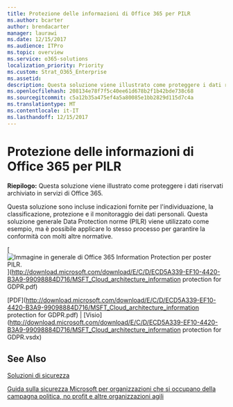 ```yaml
---
title: Protezione delle informazioni di Office 365 per PILR
ms.author: bcarter
author: brendacarter
manager: laurawi
ms.date: 12/15/2017
ms.audience: ITPro
ms.topic: overview
ms.service: o365-solutions
localization_priority: Priority
ms.custom: Strat_O365_Enterprise
ms.assetid: 
description: Questa soluzione viene illustrato come proteggere i dati riservati archiviato in servizi di Office 365.
ms.openlocfilehash: 208134e78f7f5c40ee61d678b2f1b42bde738c68
ms.sourcegitcommit: c5a12b35a475ef4a5a80085e1bb2829d115d7c4a
ms.translationtype: MT
ms.contentlocale: it-IT
ms.lasthandoff: 12/15/2017
---
```

# <a name="office-365-information-protection-for-gdpr"></a>Protezione delle informazioni di Office 365 per PILR

 **Riepilogo:** Questa soluzione viene illustrato come proteggere i dati riservati archiviato in servizi di Office 365.
  
Questa soluzione sono incluse indicazioni fornite per l'individuazione, la classificazione, protezione e il monitoraggio dei dati personali. Questa soluzione generale Data Protection norme (PILR) viene utilizzato come esempio, ma è possibile applicare lo stesso processo per garantire la conformità con molti altre normative.

[![Immagine in generale di Office 365 Information Protection per poster PILR.](images/InfoProtectGDPR_Poster/o365infoprotectforgdpr_thumb.png)](http://download.microsoft.com/download/E/C/D/ECD5A339-EF10-4420-B3A9-99098884D716/MSFT_Cloud_architecture_information protection for GDPR.pdf)
  
[PDF](http://download.microsoft.com/download/E/C/D/ECD5A339-EF10-4420-B3A9-99098884D716/MSFT_Cloud_architecture_information protection for GDPR.pdf)  | [Visio](http://download.microsoft.com/download/E/C/D/ECD5A339-EF10-4420-B3A9-99098884D716/MSFT_Cloud_architecture_information protection for GDPR.vsdx)
  

## <a name="see-also"></a>See Also

[Soluzioni di sicurezza](security-solutions.md)
  
[Guida sulla sicurezza Microsoft per organizzazioni che si occupano della campagna politica, no profit e altre organizzazioni agili](microsoft-security-guidance-for-political-campaigns-nonprofits-and-other-agile-o.md)





